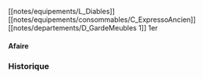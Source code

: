 [[notes/equipements/L_Diables]] [[notes/equipements/consommables/C_ExpressoAncien]] [[notes/departements/D_GardeMeubles 1]] 1er

#### Afaire 

### Historique